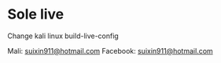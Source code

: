 # Sole live

Change kali linux build-live-config

Mali: suixin911@hotmail.com
Facebook: suixin911@hotmail.com
